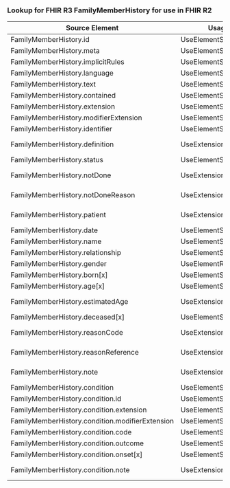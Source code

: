 ### Lookup for FHIR R3 FamilyMemberHistory for use in FHIR R2

| Source Element | Usage | Target |
| -------------- | ----- | ------ |
| FamilyMemberHistory.id | UseElementSameName | FamilyMemberHistory.id |
| FamilyMemberHistory.meta | UseElementSameName | FamilyMemberHistory.meta |
| FamilyMemberHistory.implicitRules | UseElementSameName | FamilyMemberHistory.implicitRules |
| FamilyMemberHistory.language | UseElementSameName | FamilyMemberHistory.language |
| FamilyMemberHistory.text | UseElementSameName | FamilyMemberHistory.text |
| FamilyMemberHistory.contained | UseElementSameName | FamilyMemberHistory.contained |
| FamilyMemberHistory.extension | UseElementSameName | FamilyMemberHistory.extension |
| FamilyMemberHistory.modifierExtension | UseElementSameName | FamilyMemberHistory.modifierExtension |
| FamilyMemberHistory.identifier | UseElementSameName | FamilyMemberHistory.identifier |
| FamilyMemberHistory.definition | UseExtension | http://hl7.org/fhir/3.0/StructureDefinition/extension-FamilyMemberHistory.definition |
| FamilyMemberHistory.status | UseElementSameName | FamilyMemberHistory.status |
| FamilyMemberHistory.notDone | UseExtension | http://hl7.org/fhir/3.0/StructureDefinition/extension-FamilyMemberHistory.notDone |
| FamilyMemberHistory.notDoneReason | UseExtension | http://hl7.org/fhir/3.0/StructureDefinition/extension-FamilyMemberHistory.notDoneReason |
| FamilyMemberHistory.patient | UseExtension | http://hl7.org/fhir/3.0/StructureDefinition/extension-FamilyMemberHistory.patient |
| FamilyMemberHistory.date | UseElementSameName | FamilyMemberHistory.date |
| FamilyMemberHistory.name | UseElementSameName | FamilyMemberHistory.name |
| FamilyMemberHistory.relationship | UseElementSameName | FamilyMemberHistory.relationship |
| FamilyMemberHistory.gender | UseElementRenamed | FamilyMemberHistory.gender |
| FamilyMemberHistory.born[x] | UseElementSameName | FamilyMemberHistory.born[x] |
| FamilyMemberHistory.age[x] | UseElementSameName | FamilyMemberHistory.age[x] |
| FamilyMemberHistory.estimatedAge | UseExtension | http://hl7.org/fhir/3.0/StructureDefinition/extension-FamilyMemberHistory.estimatedAge |
| FamilyMemberHistory.deceased[x] | UseElementSameName | FamilyMemberHistory.deceased[x] |
| FamilyMemberHistory.reasonCode | UseExtension | http://hl7.org/fhir/3.0/StructureDefinition/extension-FamilyMemberHistory.reasonCode |
| FamilyMemberHistory.reasonReference | UseExtension | http://hl7.org/fhir/3.0/StructureDefinition/extension-FamilyMemberHistory.reasonReference |
| FamilyMemberHistory.note | UseExtension | http://hl7.org/fhir/3.0/StructureDefinition/extension-FamilyMemberHistory.note |
| FamilyMemberHistory.condition | UseElementSameName | FamilyMemberHistory.condition |
| FamilyMemberHistory.condition.id | UseElementSameName | FamilyMemberHistory.condition.id |
| FamilyMemberHistory.condition.extension | UseElementSameName | FamilyMemberHistory.condition.extension |
| FamilyMemberHistory.condition.modifierExtension | UseElementSameName | FamilyMemberHistory.condition.modifierExtension |
| FamilyMemberHistory.condition.code | UseElementSameName | FamilyMemberHistory.condition.code |
| FamilyMemberHistory.condition.outcome | UseElementSameName | FamilyMemberHistory.condition.outcome |
| FamilyMemberHistory.condition.onset[x] | UseElementSameName | FamilyMemberHistory.condition.onset[x] |
| FamilyMemberHistory.condition.note | UseExtension | http://hl7.org/fhir/3.0/StructureDefinition/extension-FamilyMemberHistory.condition.note |
